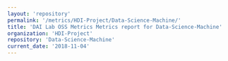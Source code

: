 ```yaml
---
layout: 'repository'
permalink: '/metrics/HDI-Project/Data-Science-Machine/'
title: 'DAI Lab OSS Metrics Metrics report for Data-Science-Machine'
organization: 'HDI-Project'
repository: 'Data-Science-Machine'
current_date: '2018-11-04'
---
```

